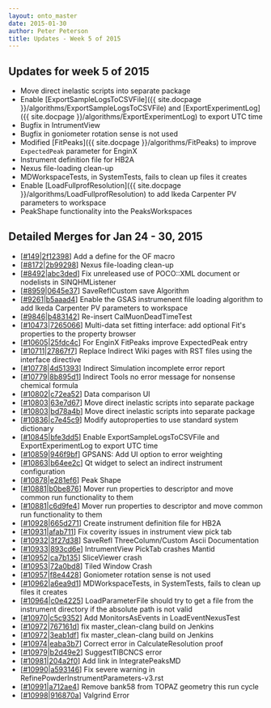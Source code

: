 ```yaml
---
layout: onto_master
date: 2015-01-30
author: Peter Peterson
title: Updates - Week 5 of 2015
---
```

Updates for week 5 of 2015
--------------------------
* Move direct inelastic scripts into separate package
* Enable [ExportSampleLogsToCSVFile]({{ site.docpage }}/algorithms/ExportSampleLogsToCSVFile) and [ExportExperimentLog]({{ site.docpage }}/algorithms/ExportExperimentLog) to export UTC time
* Bugfix in IntrumentView
* Bugfix in goniometer rotation sense is not used
* Modified [FitPeaks]({{ site.docpage }}/algorithms/FitPeaks) to improve `ExpectedPeak` parameter for EnginX
* Instrument definition file for HB2A
* Nexus file-loading clean-up
* MDWorkspaceTests, in SystemTests, fails to clean up files it creates
* Enable [LoadFullprofResolution]({{ site.docpage }}/algorithms/LoadFullprofResolution) to add Ikeda Carpenter PV parameters to workspace
* PeakShape functionality into the PeaksWorkspaces

Detailed Merges for Jan 24 - 30, 2015
-------------------------------------
* \[[#149](https://github.com/mantidproject/mantid/pull/149)\|[2f12398](https://github.com/mantidproject/mantid/commit/2f12398739dfecb1cb68c0e58044365a159aea20)\] Add a define for the OF macro
* \[[#8172](http://trac.mantidproject.org/mantid/ticket/8172)\|[2b99298](https://github.com/mantidproject/mantid/commit/2b9929870432c6cf51a54ea63213e98f2e16aeca)\] Nexus file-loading clean-up
* \[[#8492](http://trac.mantidproject.org/mantid/ticket/8492)\|[abc3ded](https://github.com/mantidproject/mantid/commit/abc3ded48db6cb6b4d44d3fd684a2353009bf39d)\] Fix unreleased use of POCO::XML document or nodelists in SINQHMListener
* \[[#8959](http://trac.mantidproject.org/mantid/ticket/8959)\|[0645e37](https://github.com/mantidproject/mantid/commit/0645e3788817bc0f1d5631f24706ee654e56e363)\] SaveReflCustom save Algorithm
* \[[#9261](http://trac.mantidproject.org/mantid/ticket/9261)\|[b5aaad4](https://github.com/mantidproject/mantid/commit/b5aaad4753ad7bc5b05bc1617ddfe701fbe98932)\] Enable the GSAS instrumenent file loading algorithm to add Ikeda Carpenter PV parameters to workspace
* \[[#9846](http://trac.mantidproject.org/mantid/ticket/9846)\|[b483142](https://github.com/mantidproject/mantid/commit/b483142ae02dfc3afb3fd4be3fef26aa2d912a5e)\] Re-insert CalMuonDeadTimeTest
* \[[#10473](http://trac.mantidproject.org/mantid/ticket/10473)\|[7265066](https://github.com/mantidproject/mantid/commit/7265066d5efb853b8415346662e226fa7543fedd)\] Multi-data set fitting interface: add optional Fit's properties to the property browser
* \[[#10605](http://trac.mantidproject.org/mantid/ticket/10605)\|[25fdc4c](https://github.com/mantidproject/mantid/commit/25fdc4c6b46694d3a3d803d2528b0e66ce5c3a92)\] For EnginX FitPeaks improve ExpectedPeak entry
* \[[#10711](http://trac.mantidproject.org/mantid/ticket/10711)\|[27867f7](https://github.com/mantidproject/mantid/commit/27867f707054de3d73764a199eb1bceacb10437c)\] Replace Indirect Wiki pages with RST files using the interface directive
* \[[#10778](http://trac.mantidproject.org/mantid/ticket/10778)\|[4d51393](https://github.com/mantidproject/mantid/commit/4d513939ae9ddb46d2abef91edaa8f8dffcdbfb7)\] Indirect Simulation incomplete error report
* \[[#10779](http://trac.mantidproject.org/mantid/ticket/10779)\|[8b895d1](https://github.com/mantidproject/mantid/commit/8b895d184f6f271f4f90d5ffb1cf6b69c82d4728)\] Indirect Tools no error message for  nonsense chemical formula
* \[[#10802](http://trac.mantidproject.org/mantid/ticket/10802)\|[c72ea52](https://github.com/mantidproject/mantid/commit/c72ea52a17dd972b3d0617145bf08c3805ffd5bd)\] Data comparison UI
* \[[#10803](http://trac.mantidproject.org/mantid/ticket/10803)\|[63e7d67](https://github.com/mantidproject/mantid/commit/63e7d676a757657f0de7878099744a9e9d250480)\] Move direct inelastic scripts into separate package
* \[[#10803](http://trac.mantidproject.org/mantid/ticket/10803)\|[bd78a4b](https://github.com/mantidproject/mantid/commit/bd78a4b68f3e0fb0fd43247c425e72373b1946f5)\] Move direct inelastic scripts into separate package
* \[[#10836](http://trac.mantidproject.org/mantid/ticket/10836)\|[c7e45c9](https://github.com/mantidproject/mantid/commit/c7e45c99fd0d199d65968346ba22dbd67372335e)\] Modify autoproperties to use standard system dictionary
* \[[#10845](http://trac.mantidproject.org/mantid/ticket/10845)\|[bfe3dd5](https://github.com/mantidproject/mantid/commit/bfe3dd5bc0951b08db0aa924f5a24e7aaf4905af)\] Enable ExportSampleLogsToCSVFile and ExportExperimentLog to export UTC time
* \[[#10859](http://trac.mantidproject.org/mantid/ticket/10859)\|[946f9bf](https://github.com/mantidproject/mantid/commit/946f9bf328f1e9c1e6f1c9e03b32241b6836bec2)\] GPSANS: Add UI option to error weighting
* \[[#10863](http://trac.mantidproject.org/mantid/ticket/10863)\|[b64ee2c](https://github.com/mantidproject/mantid/commit/b64ee2c2ddd69e4cb54c361b048fed13b725aec1)\] Qt widget to select an indirect instrument configuration
* \[[#10878](http://trac.mantidproject.org/mantid/ticket/10878)\|[e281ef6](https://github.com/mantidproject/mantid/commit/e281ef626125b81afcf034178a4376c98869f2c1)\] Peak Shape
* \[[#10881](http://trac.mantidproject.org/mantid/ticket/10881)\|[b0be876](https://github.com/mantidproject/mantid/commit/b0be876c5eb07355e4dae614c285c696514aa905)\] Mover run properties to descriptor and move common run functionality to them
* \[[#10881](http://trac.mantidproject.org/mantid/ticket/10881)\|[c6d9fe4](https://github.com/mantidproject/mantid/commit/c6d9fe4c4832f3981534fa8ff22572055f0a7c70)\] Mover run properties to descriptor and move common run functionality to them
* \[[#10928](http://trac.mantidproject.org/mantid/ticket/10928)\|[665d271](https://github.com/mantidproject/mantid/commit/665d2712eb2c64e4404b4413396068c429eef339)\] Create instrument definition file for HB2A
* \[[#10931](http://trac.mantidproject.org/mantid/ticket/10931)\|[afab711](https://github.com/mantidproject/mantid/commit/afab71132751cd6bf0bf3ce42e1eb87c87972eeb)\] Fix coverity issues in instrument view pick tab
* \[[#10932](http://trac.mantidproject.org/mantid/ticket/10932)\|[3f27d38](https://github.com/mantidproject/mantid/commit/3f27d387cacdec14f45554527cc530eb1d22c826)\] SaveRefl ThreeColumn/Custom Ascii Documentation
* \[[#10933](http://trac.mantidproject.org/mantid/ticket/10933)\|[893cd6e](https://github.com/mantidproject/mantid/commit/893cd6eee00f955df86bbfdd38ccff4f664780ee)\] IntrumentView PickTab crashes Mantid
* \[[#10952](http://trac.mantidproject.org/mantid/ticket/10952)\|[ca7b135](https://github.com/mantidproject/mantid/commit/ca7b135659849dcb4a44217bc7ae963dcfca27aa)\] SliceViewer crash
* \[[#10953](http://trac.mantidproject.org/mantid/ticket/10953)\|[72a0bd8](https://github.com/mantidproject/mantid/commit/72a0bd8d417ab5ddfcf21c163899ceee8f62b187)\] Tiled Window Crash
* \[[#10957](http://trac.mantidproject.org/mantid/ticket/10957)\|[f8e4428](https://github.com/mantidproject/mantid/commit/f8e44286fc2c3aafd4d0c27b1b071236ae22a268)\] Goniometer rotation sense is not used
* \[[#10962](http://trac.mantidproject.org/mantid/ticket/10962)\|[a6ea9d1](https://github.com/mantidproject/mantid/commit/a6ea9d184578962d7700f035961e7014b0494e35)\] MDWorkspaceTests, in SystemTests, fails to clean up files it creates
* \[[#10964](http://trac.mantidproject.org/mantid/ticket/10964)\|[c0e4225](https://github.com/mantidproject/mantid/commit/c0e42251e60d0449981a7191fc8997a186f8fdc1)\] LoadParameterFile should try to get a file from the instrument directory if the absolute path is not valid
* \[[#10970](http://trac.mantidproject.org/mantid/ticket/10970)\|[c5c9352](https://github.com/mantidproject/mantid/commit/c5c93525c14bd81e00ef8341d54199f068e8ffb2)\] Add MonitorsAsEvents in LoadEventNexusTest
* \[[#10972](http://trac.mantidproject.org/mantid/ticket/10972)\|[767161d](https://github.com/mantidproject/mantid/commit/767161d1a0a239d4026fd8ce42d204d89b904fcb)\] fix master_clean-clang build on Jenkins
* \[[#10972](http://trac.mantidproject.org/mantid/ticket/10972)\|[3eab1df](https://github.com/mantidproject/mantid/commit/3eab1df61becd115950a5c743c1d62bebbf43947)\] fix master_clean-clang build on Jenkins
* \[[#10974](http://trac.mantidproject.org/mantid/ticket/10974)\|[eaba3b7](https://github.com/mantidproject/mantid/commit/eaba3b70b4517fd94e2410e3652bffd01c5c4f5e)\] Correct error in CalculateResolution proof
* \[[#10979](http://trac.mantidproject.org/mantid/ticket/10979)\|[b2d49e2](https://github.com/mantidproject/mantid/commit/b2d49e2979bcd114898bfbe972b3c9e0a7a47493)\] SuggestTIBCNCS error
* \[[#10981](http://trac.mantidproject.org/mantid/ticket/10981)\|[204a2f0](https://github.com/mantidproject/mantid/commit/204a2f055b5ee09b9e1be40b837938b4bffe22d4)\] Add link in IntegratePeaksMD
* \[[#10990](http://trac.mantidproject.org/mantid/ticket/10990)\|[a593146](https://github.com/mantidproject/mantid/commit/a593146d585f704ad8edbf6548b22294d1de6eca)\] Fix severe warning in RefinePowderInstrumentParameters-v3.rst
* \[[#10991](http://trac.mantidproject.org/mantid/ticket/10991)\|[a712ae4](https://github.com/mantidproject/mantid/commit/a712ae47537a7fbe7a9dfe17ea0f7c4a85277154)\] Remove bank58 from TOPAZ geometry this run cycle
* \[[#10998](http://trac.mantidproject.org/mantid/ticket/10998)\|[916870a](https://github.com/mantidproject/mantid/commit/916870a8188f3d5123b3b7f828cb7d27234d0706)\] Valgrind Error
